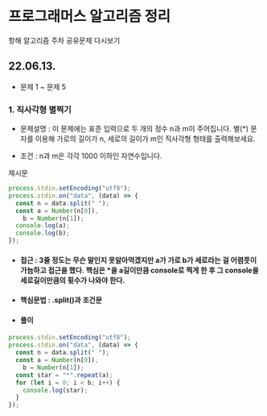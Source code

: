 # 프로그래머스 알고리즘 정리

항해 알고리즘 주차 공유문제 다시보기

## 22.06.13.

- 문제 1 ~ 문제 5

### 1. 직사각형 별찍기

- 문제설명 : 이 문제에는 표준 입력으로 두 개의 정수 n과 m이 주어집니다.
  별(\*) 문자를 이용해 가로의 길이가 n, 세로의 길이가 m인 직사각형 형태를 출력해보세요.

- 조건 : n과 m은 각각 1000 이하인 자연수입니다.

제시문

```javascript
process.stdin.setEncoding("utf8");
process.stdin.on("data", (data) => {
  const n = data.split(" ");
  const a = Number(n[0]),
    b = Number(n[1]);
  console.log(a);
  console.log(b);
});
```

- #### 접근 : 3줄 정도는 무슨 말인지 못알아먹겠지만 a가 가로 b가 세로라는 걸 어렴풋이 가늠하고 접근을 했다. 핵심은 \*을 a길이만큼 console로 찍게 한 후 그 console을 세로길이만큼의 휫수가 나와야 한다.

- #### 핵심문법 : .split()과 조건문

- #### 풀이

```javascript
process.stdin.setEncoding("utf8");
process.stdin.on("data", (data) => {
  const n = data.split(" ");
  const a = Number(n[0]),
    b = Number(n[1]);
  const star = "*".repeat(a);
  for (let i = 0; i < b; i++) {
    console.log(star);
  }
});
```
